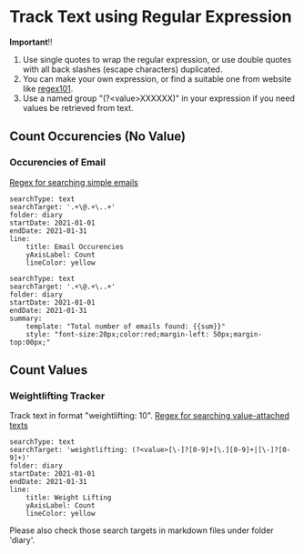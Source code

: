 # Track Text using Regular Expression

**Important**!!
1. Use single quotes to wrap the regular expression, or use double quotes with all back slashes (escape characters) duplicated.
2. You can make your own expression, or find a suitable one from website like [regex101](https://regex101.com).
3. Use a named group "(?\<value\>XXXXXX)" in your expression if you need values be retrieved from text.

## Count Occurencies (No Value)
### Occurencies of Email
[Regex for searching simple emails](https://regex101.com/library/mF3pK7)
``` tracker
searchType: text
searchTarget: '.+\@.+\..+'
folder: diary
startDate: 2021-01-01
endDate: 2021-01-31
line:
    title: Email Occurencies
    yAxisLabel: Count
    lineColor: yellow
```

``` tracker
searchType: text
searchTarget: '.+\@.+\..+'
folder: diary
startDate: 2021-01-01
endDate: 2021-01-31
summary:
    template: "Total number of emails found: {{sum}}"
    style: "font-size:20px;color:red;margin-left: 50px;margin-top:00px;"
```

## Count Values
### Weightlifting Tracker 
Track text in format "weightlifting: 10".
[Regex for searching value-attached texts](https://regex101.com/r/eCWpgS/2)
``` tracker
searchType: text
searchTarget: 'weightlifting: (?<value>[\-]?[0-9]+[\.][0-9]+|[\-]?[0-9]+)'
folder: diary
startDate: 2021-01-01
endDate: 2021-01-31
line:
    title: Weight Lifting
    yAxisLabel: Count
    lineColor: yellow
```

Please also check those search targets in markdown files under folder 'diary'.
